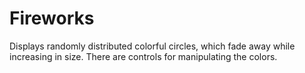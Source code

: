 # Fireworks

Displays randomly distributed colorful circles, which fade away while increasing in size.
There are controls for manipulating the colors.
